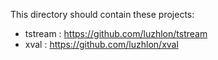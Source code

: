 
This directory should contain these projects:

* tstream : https://github.com/luzhlon/tstream
* xval    : https://github.com/luzhlon/xval
